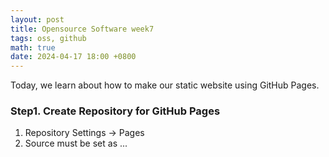 ```yaml
---
layout: post
title: Opensource Software week7
tags: oss, github
math: true
date: 2024-04-17 18:00 +0800
---
```


Today, we learn about how to make our static website using GitHub Pages.
### Step1. Create Repository for GitHub Pages

1. Repository Settings -> Pages
2. Source must be set as ...
